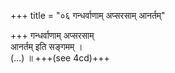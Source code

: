 +++
title = "०६ गन्धर्वाणाम् अप्सरसाम् आनर्तम्"

+++
गन्धर्वाणाम् अप्सरसाम्  
आनर्तम् इति सङ्गमम् ।  
(…) ॥ +++(see 4cd)+++